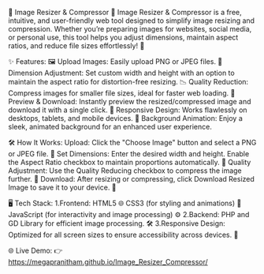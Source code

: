 🌟 Image Resizer & Compressor 🌟
Image Resizer & Compressor is a free, intuitive, and user-friendly web tool designed to simplify image resizing and compression. Whether you’re preparing images for websites, social media, or personal use, this tool helps you adjust dimensions, maintain aspect ratios, and reduce file sizes effortlessly! 🚀

✨ Features:
🖼️ Upload Images: Easily upload PNG or JPEG files.
🔄 Dimension Adjustment: Set custom width and height with an option to maintain the aspect ratio for distortion-free resizing.
📉 Quality Reduction: Compress images for smaller file sizes, ideal for faster web loading.
👀 Preview & Download: Instantly preview the resized/compressed image and download it with a single click.
📱 Responsive Design: Works flawlessly on desktops, tablets, and mobile devices.
🎨 Background Animation: Enjoy a sleek, animated background for an enhanced user experience.

🛠️ How It Works:
Upload: Click the "Choose Image" button and select a PNG or JPEG file. 📂
Set Dimensions: Enter the desired width and height. Enable the Aspect Ratio checkbox to maintain proportions automatically. 📏
Quality Adjustment: Use the Quality Reducing checkbox to compress the image further. 🔧
Download: After resizing or compressing, click Download Resized Image to save it to your device. 💾

🖥️ Tech Stack:
1.Frontend:
HTML5 🌐
CSS3 (for styling and animations) 🎨
JavaScript (for interactivity and image processing) ⚙️
2.Backend:
PHP and GD Library for efficient image processing. 🛠️
3.Responsive Design:
Optimized for all screen sizes to ensure accessibility across devices. 📱

🌐 Live Demo:
👉 https://megapranitham.github.io/Image_Resizer_Compressor/


